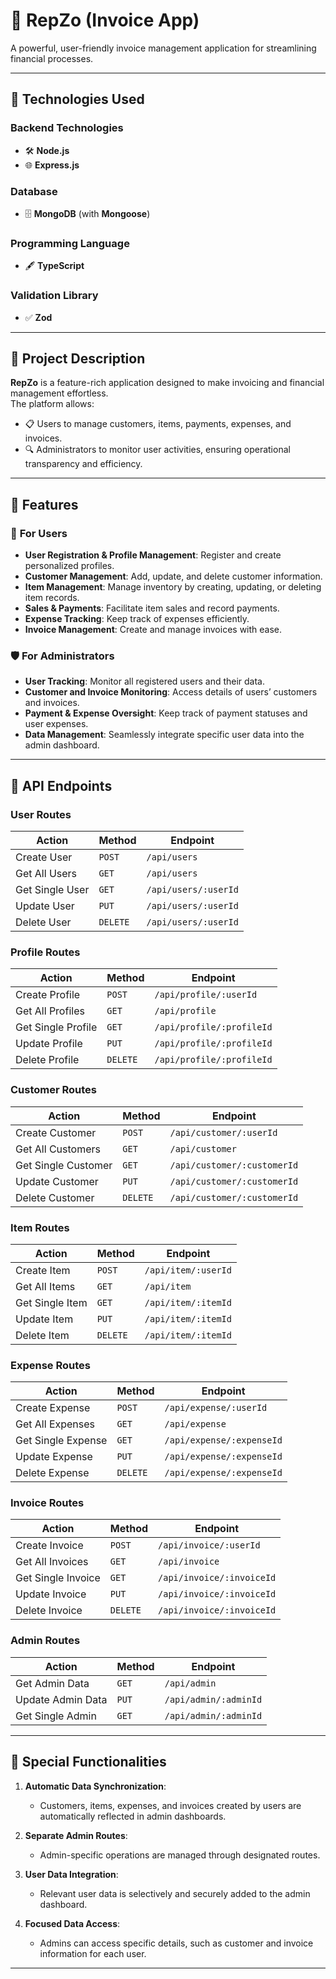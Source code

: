 # 🌟 **RepZo (Invoice App)**  
A powerful, user-friendly invoice management application for streamlining financial processes.

---

## 🚀 **Technologies Used**

### **Backend Technologies**  
- 🛠️ **Node.js**  
- 🌐 **Express.js**

### **Database**  
- 🗄️ **MongoDB** (with **Mongoose**)

### **Programming Language**  
- 🖋️ **TypeScript**

### **Validation Library**  
- ✅ **Zod**

---

## 📖 **Project Description**

**RepZo** is a feature-rich application designed to make invoicing and financial management effortless.  
The platform allows:  
- 📋 Users to manage customers, items, payments, expenses, and invoices.  
- 🔍 Administrators to monitor user activities, ensuring operational transparency and efficiency.

---

## 🌟 **Features**

### 👤 **For Users**
- **User Registration & Profile Management**: Register and create personalized profiles.  
- **Customer Management**: Add, update, and delete customer information.  
- **Item Management**: Manage inventory by creating, updating, or deleting item records.  
- **Sales & Payments**: Facilitate item sales and record payments.  
- **Expense Tracking**: Keep track of expenses efficiently.  
- **Invoice Management**: Create and manage invoices with ease.

### 🛡️ **For Administrators**
- **User Tracking**: Monitor all registered users and their data.  
- **Customer and Invoice Monitoring**: Access details of users’ customers and invoices.  
- **Payment & Expense Oversight**: Keep track of payment statuses and user expenses.  
- **Data Management**: Seamlessly integrate specific user data into the admin dashboard.

---

## 🔗 **API Endpoints**

### **User Routes**
| **Action**            | **Method** | **Endpoint**                                |
|-----------------------|------------|--------------------------------------------|
| Create User           | `POST`     | `/api/users`                               |
| Get All Users         | `GET`      | `/api/users`                               |
| Get Single User       | `GET`      | `/api/users/:userId`                       |
| Update User           | `PUT`      | `/api/users/:userId`                       |
| Delete User           | `DELETE`   | `/api/users/:userId`                       |

### **Profile Routes**
| **Action**            | **Method** | **Endpoint**                                |
|-----------------------|------------|--------------------------------------------|
| Create Profile        | `POST`     | `/api/profile/:userId`                     |
| Get All Profiles      | `GET`      | `/api/profile`                             |
| Get Single Profile    | `GET`      | `/api/profile/:profileId`                  |
| Update Profile        | `PUT`      | `/api/profile/:profileId`                  |
| Delete Profile        | `DELETE`   | `/api/profile/:profileId`                  |

### **Customer Routes**
| **Action**            | **Method** | **Endpoint**                                |
|-----------------------|------------|--------------------------------------------|
| Create Customer       | `POST`     | `/api/customer/:userId`                    |
| Get All Customers     | `GET`      | `/api/customer`                            |
| Get Single Customer   | `GET`      | `/api/customer/:customerId`                |
| Update Customer       | `PUT`      | `/api/customer/:customerId`                |
| Delete Customer       | `DELETE`   | `/api/customer/:customerId`                |

### **Item Routes**
| **Action**            | **Method** | **Endpoint**                                |
|-----------------------|------------|--------------------------------------------|
| Create Item           | `POST`     | `/api/item/:userId`                        |
| Get All Items         | `GET`      | `/api/item`                                |
| Get Single Item       | `GET`      | `/api/item/:itemId`                        |
| Update Item           | `PUT`      | `/api/item/:itemId`                        |
| Delete Item           | `DELETE`   | `/api/item/:itemId`                        |

### **Expense Routes**
| **Action**            | **Method** | **Endpoint**                                |
|-----------------------|------------|--------------------------------------------|
| Create Expense        | `POST`     | `/api/expense/:userId`                     |
| Get All Expenses      | `GET`      | `/api/expense`                             |
| Get Single Expense    | `GET`      | `/api/expense/:expenseId`                  |
| Update Expense        | `PUT`      | `/api/expense/:expenseId`                  |
| Delete Expense        | `DELETE`   | `/api/expense/:expenseId`                  |

### **Invoice Routes**
| **Action**            | **Method** | **Endpoint**                                |
|-----------------------|------------|--------------------------------------------|
| Create Invoice        | `POST`     | `/api/invoice/:userId`                     |
| Get All Invoices      | `GET`      | `/api/invoice`                             |
| Get Single Invoice    | `GET`      | `/api/invoice/:invoiceId`                  |
| Update Invoice        | `PUT`      | `/api/invoice/:invoiceId`                  |
| Delete Invoice        | `DELETE`   | `/api/invoice/:invoiceId`                  |

### **Admin Routes**
| **Action**            | **Method** | **Endpoint**                                |
|-----------------------|------------|--------------------------------------------|
| Get Admin Data        | `GET`      | `/api/admin`                               |
| Update Admin Data     | `PUT`      | `/api/admin/:adminId`                      |
| Get Single Admin      | `GET`      | `/api/admin/:adminId`                      |

---

## 🎯 **Special Functionalities**

1. **Automatic Data Synchronization**:  
   - Customers, items, expenses, and invoices created by users are automatically reflected in admin dashboards.

2. **Separate Admin Routes**:  
   - Admin-specific operations are managed through designated routes.

3. **User Data Integration**:  
   - Relevant user data is selectively and securely added to the admin dashboard.

4. **Focused Data Access**:  
   - Admins can access specific details, such as customer and invoice information for each user.

---

